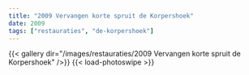 ```yaml
---
title: "2009 Vervangen korte spruit de Korpershoek"
date: 2009
tags: ["restauraties", "de-korpershoek"]
---
```


{{< gallery dir="/images/restauraties/2009 Vervangen korte spruit de Korpershoek" />}}
{{< load-photoswipe >}}